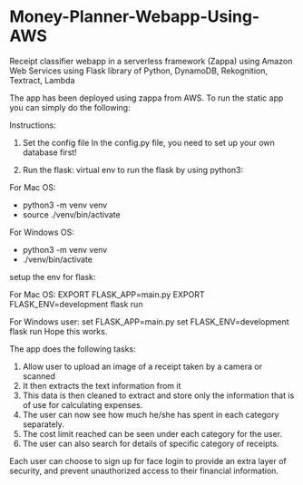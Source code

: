 # Money-Planner-Webapp-Using-AWS
Receipt classifier webapp in a serverless framework (Zappa) using Amazon Web Services 
using Flask library of Python, DynamoDB, Rekognition, Textract, Lambda   

The app has been deployed using zappa from AWS. To run the static app you can simply do the following:

Instructions:

1. Set the config file
In the config.py file, you need to set up your own database first!

2. Run the flask:
virtual env to run the flask by using python3:

For Mac OS:
 - python3 -m venv venv
 - source ./venv/bin/activate
 
For Windows OS:
 - python3 -m venv venv
 - ./venv/bin/activate

setup the env for flask:

For Mac OS:
EXPORT FLASK_APP=main.py
EXPORT FLASK_ENV=development flask run 

For Windows user:
set FLASK_APP=main.py
set FLASK_ENV=development
flask run Hope this works.

The app does the following tasks: 

1. Allow user to upload an image of a receipt taken by a camera or scanned
2. It then extracts the text information from it
3. This data is then cleaned to extract and store only the information that is of use for calculating expenses.
4. The user can now see how much he/she has spent in each category separately.
5. The cost limit reached can be seen under each category for the user.
6. The user can also search for details of specific category of receipts.

Each user can choose to sign up for face login to provide an extra layer of security, 
and prevent unauthorized access to their financial information.


